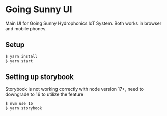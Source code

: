 # Going Sunny UI

Main UI for Going Sunny Hydrophonics IoT System. Both works in browser and mobile phones.

## Setup

```bash
$ yarn install
$ yarn start
```

## Setting up storybook

Storybook is not working correctly with node version 17+, need to downgrade to 16 to utilize the feature

```bash
$ nvm use 16
$ yarn storybook
```
